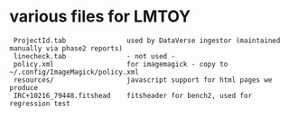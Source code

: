 # various files for LMTOY


     ProjectId.tab               used by DataVerse ingestor (maintained manually via phase2 reports)
     linecheck.tab               - not used - 
     policy.xml                  for imagemagick - copy to ~/.config/ImageMagick/policy.xml
     resources/                  javascript support for html pages we produce
     IRC+10216_79448.fitshead    fitsheader for bench2, used for regression test
